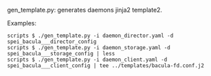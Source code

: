 gen\_template.py: generates daemons jinja2 template2.

Examples:

    scripts $ ./gen_template.py -i daemon_director.yaml -d spei_bacula___director_config
    scripts $ ./gen_template.py -i daemon_storage.yaml -d spei_bacula___storage_config | less
    scripts $ ./gen_template.py -i daemon_client.yaml -d spei_bacula___client_config | tee ../templates/bacula-fd.conf.j2